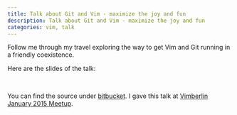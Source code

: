 ```yaml
---
title: Talk about Git and Vim - maximize the joy and fun
description: Talk about Git and Vim - maximize the joy and fun
categories: vim, talk
---
```


Follow me through my travel exploring the way to get Vim and Git running in a friendly coexistence.


Here are the slides of the talk:


<script async class="speakerdeck-embed" data-id="2e58f59084330132353846ef331f01f2" data-ratio="1.33159947984395" src="//speakerdeck.com/assets/embed.js"></script>

<br>

You can find the source under [bitbucket](https://bitbucket.org/wikimatze/presentations/branch/vim-and-git "bitbucket").
I gave this talk at [Vimberlin January 2015 Meetup](http://vimberlin.de/january-2015-meetup/ "Vimberlin January 2015 Meetup").

